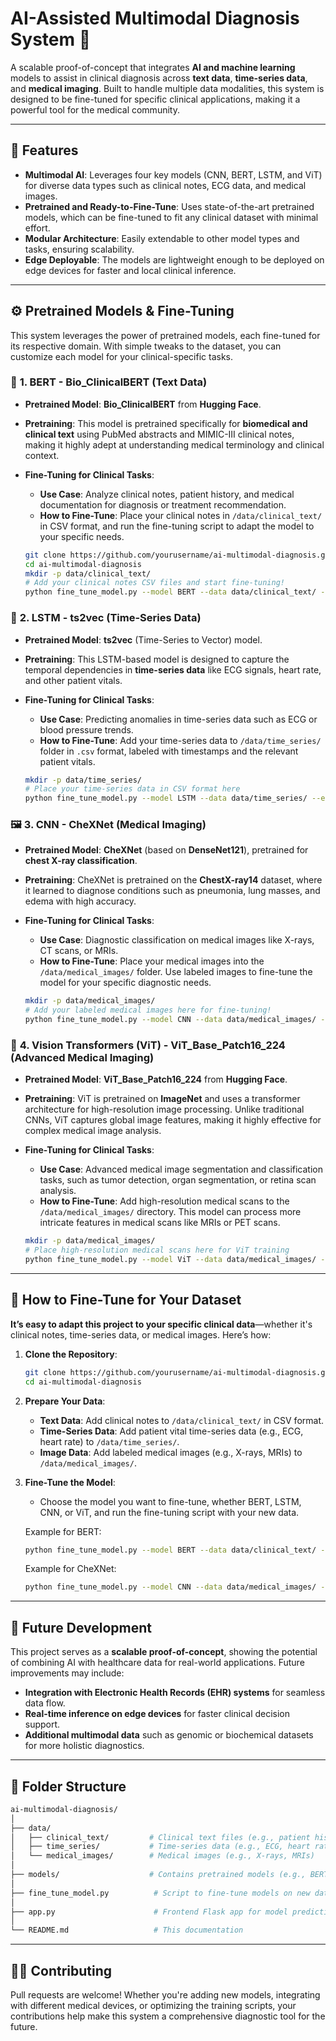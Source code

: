 # AI-Assisted Multimodal Diagnosis System 🚀

A scalable proof-of-concept that integrates **AI and machine learning** models to assist in clinical diagnosis across **text data**, **time-series data**, and **medical imaging**. Built to handle multiple data modalities, this system is designed to be fine-tuned for specific clinical applications, making it a powerful tool for the medical community.

---

## 🌟 Features
- **Multimodal AI**: Leverages four key models (CNN, BERT, LSTM, and ViT) for diverse data types such as clinical notes, ECG data, and medical images.
- **Pretrained and Ready-to-Fine-Tune**: Uses state-of-the-art pretrained models, which can be fine-tuned to fit any clinical dataset with minimal effort.
- **Modular Architecture**: Easily extendable to other model types and tasks, ensuring scalability.
- **Edge Deployable**: The models are lightweight enough to be deployed on edge devices for faster and local clinical inference.

---

## ⚙️ Pretrained Models & Fine-Tuning

This system leverages the power of pretrained models, each fine-tuned for its respective domain. With simple tweaks to the dataset, you can customize each model for your clinical-specific tasks.

### 📝 **1. BERT - Bio_ClinicalBERT (Text Data)**
- **Pretrained Model**: **Bio_ClinicalBERT** from **Hugging Face**.
- **Pretraining**: This model is pretrained specifically for **biomedical and clinical text** using PubMed abstracts and MIMIC-III clinical notes, making it highly adept at understanding medical terminology and clinical context.
- **Fine-Tuning for Clinical Tasks**: 
  - **Use Case**: Analyze clinical notes, patient history, and medical documentation for diagnosis or treatment recommendation.
  - **How to Fine-Tune**: Place your clinical notes in `/data/clinical_text/` in CSV format, and run the fine-tuning script to adapt the model to your specific needs.
  
  ```bash
  git clone https://github.com/yourusername/ai-multimodal-diagnosis.git
  cd ai-multimodal-diagnosis
  mkdir -p data/clinical_text/
  # Add your clinical notes CSV files and start fine-tuning!
  python fine_tune_model.py --model BERT --data data/clinical_text/ --epochs 10
  ```

### 💓 **2. LSTM - ts2vec (Time-Series Data)**
- **Pretrained Model**: **ts2vec** (Time-Series to Vector) model.
- **Pretraining**: This LSTM-based model is designed to capture the temporal dependencies in **time-series data** like ECG signals, heart rate, and other patient vitals.
- **Fine-Tuning for Clinical Tasks**:
  - **Use Case**: Predicting anomalies in time-series data such as ECG or blood pressure trends.
  - **How to Fine-Tune**: Add your time-series data to `/data/time_series/` folder in `.csv` format, labeled with timestamps and the relevant patient vitals.
  
  ```bash
  mkdir -p data/time_series/
  # Place your time-series data in CSV format here
  python fine_tune_model.py --model LSTM --data data/time_series/ --epochs 10
  ```

### 🖼️ **3. CNN - CheXNet (Medical Imaging)**
- **Pretrained Model**: **CheXNet** (based on **DenseNet121**), pretrained for **chest X-ray classification**.
- **Pretraining**: CheXNet is pretrained on the **ChestX-ray14** dataset, where it learned to diagnose conditions such as pneumonia, lung masses, and edema with high accuracy.
- **Fine-Tuning for Clinical Tasks**: 
  - **Use Case**: Diagnostic classification on medical images like X-rays, CT scans, or MRIs.
  - **How to Fine-Tune**: Place your medical images into the `/data/medical_images/` folder. Use labeled images to fine-tune the model for your specific diagnostic needs.
  
  ```bash
  mkdir -p data/medical_images/
  # Add your labeled medical images here for fine-tuning!
  python fine_tune_model.py --model CNN --data data/medical_images/ --epochs 10
  ```

### 🧠 **4. Vision Transformers (ViT) - ViT_Base_Patch16_224 (Advanced Medical Imaging)**
- **Pretrained Model**: **ViT_Base_Patch16_224** from **Hugging Face**.
- **Pretraining**: ViT is pretrained on **ImageNet** and uses a transformer architecture for high-resolution image processing. Unlike traditional CNNs, ViT captures global image features, making it highly effective for complex medical image analysis.
- **Fine-Tuning for Clinical Tasks**:
  - **Use Case**: Advanced medical image segmentation and classification tasks, such as tumor detection, organ segmentation, or retina scan analysis.
  - **How to Fine-Tune**: Add high-resolution medical scans to the `/data/medical_images/` directory. This model can process more intricate features in medical scans like MRIs or PET scans.

  ```bash
  mkdir -p data/medical_images/
  # Place high-resolution medical scans here for ViT training
  python fine_tune_model.py --model ViT --data data/medical_images/ --epochs 10
  ```

---

## 🚀 **How to Fine-Tune for Your Dataset**

**It’s easy to adapt this project to your specific clinical data**—whether it's clinical notes, time-series data, or medical images. Here’s how:

1. **Clone the Repository**:
   ```bash
   git clone https://github.com/yourusername/ai-multimodal-diagnosis.git
   cd ai-multimodal-diagnosis
   ```

2. **Prepare Your Data**:
   - **Text Data**: Add clinical notes to `/data/clinical_text/` in CSV format.
   - **Time-Series Data**: Add patient vital time-series data (e.g., ECG, heart rate) to `/data/time_series/`.
   - **Image Data**: Add labeled medical images (e.g., X-rays, MRIs) to `/data/medical_images/`.

3. **Fine-Tune the Model**:
   - Choose the model you want to fine-tune, whether BERT, LSTM, CNN, or ViT, and run the fine-tuning script with your new data.

   Example for BERT:
   ```bash
   python fine_tune_model.py --model BERT --data data/clinical_text/ --epochs 10
   ```

   Example for CheXNet:
   ```bash
   python fine_tune_model.py --model CNN --data data/medical_images/ --epochs 10
   ```

---

## 🔧 **Future Development**

This project serves as a **scalable proof-of-concept**, showing the potential of combining AI with healthcare data for real-world applications. Future improvements may include:
- **Integration with Electronic Health Records (EHR) systems** for seamless data flow.
- **Real-time inference on edge devices** for faster clinical decision support.
- **Additional multimodal data** such as genomic or biochemical datasets for more holistic diagnostics.

---

## 📂 **Folder Structure**

```bash
ai-multimodal-diagnosis/
│
├── data/
│   ├── clinical_text/         # Clinical text files (e.g., patient history, doctor notes)
│   ├── time_series/           # Time-series data (e.g., ECG, heart rate)
│   └── medical_images/        # Medical images (e.g., X-rays, MRIs)
│
├── models/                    # Contains pretrained models (e.g., BERT, CheXNet, ViT)
│
├── fine_tune_model.py          # Script to fine-tune models on new datasets
│
├── app.py                      # Frontend Flask app for model prediction
│
└── README.md                   # This documentation
```

---

## 🧑‍💻 **Contributing**
Pull requests are welcome! Whether you're adding new models, integrating with different medical devices, or optimizing the training scripts, your contributions help make this system a comprehensive diagnostic tool for the future.
